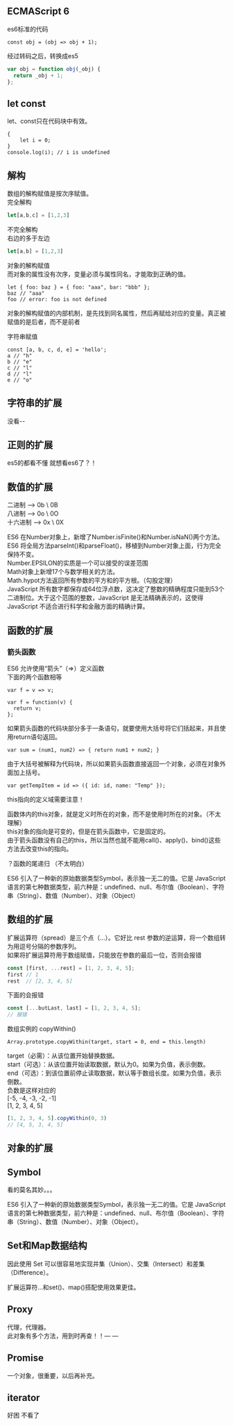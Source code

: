 ## ECMAScript 6 

es6标准的代码
```
const obj = (obj => obj + 1);
```
经过转码之后，转换成es5

```js
var obj = function obj(_obj) {
  return _obj + 1;
};
```

## let const

let、const只在代码块中有效。

```
{
    let i = 0;
}
console.log(i); // i is undefined

```

## 解构
数组的解构赋值是按次序赋值。   
完全解构

```js
let[a,b,c] = [1,2,3]
```
 
不完全解构  
右边的多于左边

```js
let[a,b] = [1,2,3]
```
对象的解构赋值  
而对象的属性没有次序，变量必须与属性同名，才能取到正确的值。

```
let { foo: baz } = { foo: "aaa", bar: "bbb" };
baz // "aaa"
foo // error: foo is not defined
```
对象的解构赋值的内部机制，是先找到同名属性，然后再赋给对应的变量。真正被赋值的是后者，而不是前者

字符串赋值

```
const [a, b, c, d, e] = 'hello';
a // "h"
b // "e"
c // "l"
d // "l"
e // "o"
```

## 字符串的扩展
没看--

## 正则的扩展

es5的都看不懂  就想看es6了？！

## 数值的扩展

二进制 --> 0b \ 0B  
八进制 --> 0o \ 0O  
十六进制 --> 0x \ 0X

ES6 在Number对象上，新增了Number.isFinite()和Number.isNaN()两个方法。  
ES6 将全局方法parseInt()和parseFloat()，移植到Number对象上面，行为完全保持不变。  
Number.EPSILON的实质是一个可以接受的误差范围  
Math对象上新增17个与数学相关的方法。  
Math.hypot方法返回所有参数的平方和的平方根。（勾股定理）  
JavaScript 所有数字都保存成64位浮点数，这决定了整数的精确程度只能到53个二进制位。大于这个范围的整数，JavaScript 是无法精确表示的，这使得 JavaScript 不适合进行科学和金融方面的精确计算。

## 函数的扩展

### 箭头函数
ES6 允许使用“箭头”（=>）定义函数  
下面的两个函数相等

```
var f = v => v;

var f = function(v) {
  return v;
};
```
如果箭头函数的代码块部分多于一条语句，就要使用大括号将它们括起来，并且使用return语句返回。

```
var sum = (num1, num2) => { return num1 + num2; }

```
由于大括号被解释为代码块，所以如果箭头函数直接返回一个对象，必须在对象外面加上括号。

```
var getTempItem = id => ({ id: id, name: "Temp" });
```
this指向的定义域需要注意！  

函数体内的this对象，就是定义时所在的对象，而不是使用时所在的对象。（不太理解）  
this对象的指向是可变的，但是在箭头函数中，它是固定的。  
由于箭头函数没有自己的this，所以当然也就不能用call()、apply()、bind()这些方法去改变this的指向。

？函数的尾递归 （不太明白） 

ES6 引入了一种新的原始数据类型Symbol，表示独一无二的值。它是 JavaScript 语言的第七种数据类型，前六种是：undefined、null、布尔值（Boolean）、字符串（String）、数值（Number）、对象（Object）


## 数组的扩展

扩展运算符（spread）是三个点（...）。它好比 rest 参数的逆运算，将一个数组转为用逗号分隔的参数序列。  
如果将扩展运算符用于数组赋值，只能放在参数的最后一位，否则会报错

```js
const [first, ...rest] = [1, 2, 3, 4, 5];
first // 1
rest  // [2, 3, 4, 5]
```
下面的会报错

```js
const [...butLast, last] = [1, 2, 3, 4, 5];
// 报错
```

数组实例的 copyWithin()


```
Array.prototype.copyWithin(target, start = 0, end = this.length)
```
target（必需）：从该位置开始替换数据。  
start（可选）：从该位置开始读取数据，默认为0。如果为负值，表示倒数。  
end（可选）：到该位置前停止读取数据，默认等于数组长度。如果为负值，表示倒数。  
负数是这样对应的  
[-5, -4, -3, -2, -1]  
[1, 2, 3, 4, 5]
```js
[1, 2, 3, 4, 5].copyWithin(0, 3)
// [4, 5, 3, 4, 5]
```

## 对象的扩展

## Symbol

看的莫名其妙。。。

ES6 引入了一种新的原始数据类型Symbol，表示独一无二的值。它是 JavaScript 语言的第七种数据类型，前六种是：undefined、null、布尔值（Boolean）、字符串（String）、数值（Number）、对象（Object）。

## Set和Map数据结构

因此使用 Set 可以很容易地实现并集（Union）、交集（Intersect）和差集（Difference）。

扩展运算符...和set()、map()搭配使用效果更佳。

## Proxy

代理，代理器。  
此对象有多个方法，用到时再查！！— —

## Promise

一个对象，很重要，以后再补充。

## iterator
好困 不看了
